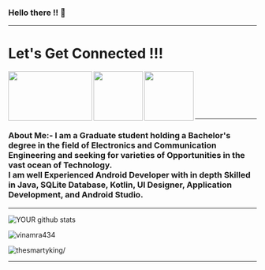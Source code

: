 ### Hello there !! 👋

---

# Let's Get Connected !!!

<a href=https://www.instagram.com/vinamra___> <img align="left" src="https://media.giphy.com/media/3o6EhUklaKCjFXxkL6/giphy.gif" width="170" height="100"></img></a>

<a href=https://www.linkedin.com/in/vinamra434> <img align="left" src="https://media.giphy.com/media/TF1ClftwWzMvugvVTl/giphy.gif" width="100" height="100"></img></a>

<a href=mailto:vinamrasaxena434@gmail.com> <img align="left" src="https://media.giphy.com/media/aOften89vRbG/giphy.gif" width="100" height="100"></img></a> <br><br />

<br><br />

---

#### <h3>About Me:- I am a Graduate student holding a Bachelor's degree in the field of Electronics and Communication Engineering and seeking for varieties of Opportunities in the vast ocean of Technology. <br>I am well Experienced Android Developer with in depth Skilled in Java, SQLite Database, Kotlin, UI Designer, Application Development, and Android Studio. </h3> 

---

![YOUR github stats](https://github-readme-stats.vercel.app/api/?username=vinamra434&show_icons=true&title_color=ffffff&icon_color=ffffff&text_color=ff8100&bg_color=151515)
<p><img src="https://github-readme-stats.vercel.app/api/top-langs/?username=vinamra434&layout=compact&hide=html" alt="vinamra434" /></p>

<p align="left"> <img src=https://komarev.com/ghpvc/?username=vinamra434&style=flat-square alt=thesmartyking/> </p>

---
